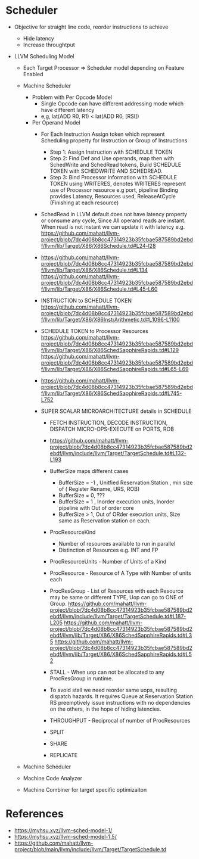 # Scheduler
* Objective for straight line code, reorder instructions to achieve
  + Hide latency
  + Increase throughtput

* LLVM Scheduling Model
  + Each Target Processor =>  Scheduler model depending on Feature Enabled
  + Machine Scheduler

    - Problem with Per Opcode Model
      + Single Opcode can have different addressing mode which have different latency
      + e,g, lat(ADD R0, R1) < lat(ADD R0, [RSI])
    - Per Operand Model
      + For Each Instruction Assign token which represent Scheduling property for Instruction or Group of Instructions
        - Step 1: Assign Instruction with SCHEDULE TOKEN
        - Step 2: Find Def and Use operands, map then with SchedWrite and SchedRead tokens, Build SCHEDULE TOKEN with SCHEDWRITE AND SCHEDREAD.
        - Step 3: Bind Processor Information with SCHEDULE TOKEN using WRITERES, denotes WRITERES represent use of Processor resource e.g port, pipeline
          Binding provides Latency, Resources used, ReleaseAtCycle (Finishing at each resource)
      + SchedRead in LLVM default does not have latency property or consume any cycle, Since All operand reads are instant. When read is not instant
        we can update it with latency e.g.
        https://github.com/mahatt/llvm-project/blob/7dc4d08b8cc47314923b35fcbae587589bd2ebdf/llvm/lib/Target/X86/X86Schedule.td#L24-l28
      + https://github.com/mahatt/llvm-project/blob/7dc4d08b8cc47314923b35fcbae587589bd2ebdf/llvm/lib/Target/X86/X86Schedule.td#L134
        https://github.com/mahatt/llvm-project/blob/7dc4d08b8cc47314923b35fcbae587589bd2ebdf/llvm/lib/Target/X86/X86Schedule.td#L45-L60
      + INSTRUCTION to SCHEDULE TOKEN
        https://github.com/mahatt/llvm-project/blob/7dc4d08b8cc47314923b35fcbae587589bd2ebdf/llvm/lib/Target/X86/X86InstrArithmetic.td#L1096-L1100
      + SCHEDULE TOKEN to Processor Resources
        https://github.com/mahatt/llvm-project/blob/7dc4d08b8cc47314923b35fcbae587589bd2ebdf/llvm/lib/Target/X86/X86SchedSapphireRapids.td#L129
        https://github.com/mahatt/llvm-project/blob/7dc4d08b8cc47314923b35fcbae587589bd2ebdf/llvm/lib/Target/X86/X86SchedSapphireRapids.td#L65-L69
      + https://github.com/mahatt/llvm-project/blob/7dc4d08b8cc47314923b35fcbae587589bd2ebdf/llvm/lib/Target/X86/X86SchedSapphireRapids.td#L745-L752
   
        
      + SUPER SCALAR  MICROARCHITECTURE details in SCHEDULE
        - FETCH INSTRUCTION, DECODE INSTRUCTION, DISPATCH MICRO-OPS-EXECUTE on PORTS, ROB
        - https://github.com/mahatt/llvm-project/blob/7dc4d08b8cc47314923b35fcbae587589bd2ebdf/llvm/include/llvm/Target/TargetSchedule.td#L132-L193
        - BufferSize maps different cases
            + BufferSize = -1 , Unitfied Reservation Station , min size of ( Register Rename, URS, ROB)
            + BufferSize = 0, ???
            + BufferSize = 1 , Inorder execution units, Inorder pipeline with Out of order core
            +  BufferSize > 1, Out of ORder execution units, Size same as Reservation station on each.
        - ProcResourceKind
            + Number of resources available to run in parallel
            + Distinction of Resources e.g. INT and FP
              
        -  ProcResourceUnits - Number of Units of a Kind
        -  ProcResource - Resource of A Type with Number of units each
        -  ProcResGroup - List of Resources with each Resource may be same or different TYPE, Uop can go to ONE of Group.
          https://github.com/mahatt/llvm-project/blob/7dc4d08b8cc47314923b35fcbae587589bd2ebdf/llvm/include/llvm/Target/TargetSchedule.td#L187-L205
          https://github.com/mahatt/llvm-project/blob/7dc4d08b8cc47314923b35fcbae587589bd2ebdf/llvm/lib/Target/X86/X86SchedSapphireRapids.td#L35
          https://github.com/mahatt/llvm-project/blob/7dc4d08b8cc47314923b35fcbae587589bd2ebdf/llvm/lib/Target/X86/X86SchedSapphireRapids.td#L52
        - STALL - When  uop can not be allocated to any ProcResGroup in runtime.
        - To avoid stall we need reorder same uops, resulting dispatch hazards. It requires Queue at Reservation Station
          RS preemptively issue instructions with no dependencies on the others, in the hope of hiding latencies.
        - THROUGHPUT - Reciprocal of number of ProcResources
        - SPLIT
        - SHARE
        - REPLICATE
  + Machine Scheduler
  + Machine Code Analyzer
  + Machine Combiner for target specific optimizaiton
  



# References
* https://myhsu.xyz/llvm-sched-model-1/
* https://myhsu.xyz/llvm-sched-model-1.5/
* https://github.com/mahatt/llvm-project/blob/main/llvm/include/llvm/Target/TargetSchedule.td
